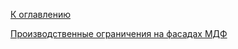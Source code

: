[К оглавлению](/service/doc/?cid=fasad-mdf)

<a href="/service/doc/files/bel_viso_proizvodstvennye_ogranicheniya_na_fasadah_mdf.pdf" target="_blank">Производственные ограничения на фасадах МДФ</a>


